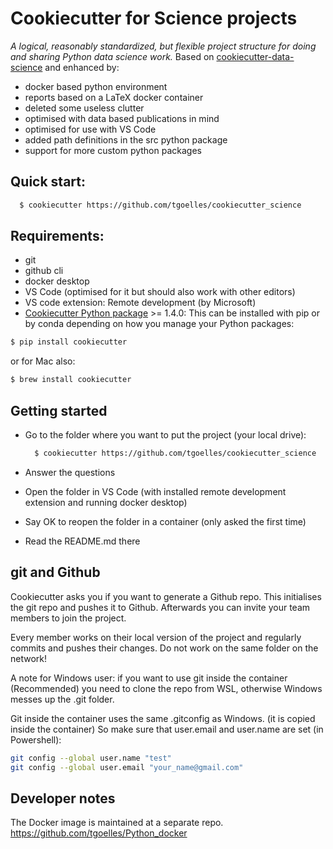 
# Cookiecutter for Science projects

_A logical, reasonably standardized, but flexible project structure for doing and sharing Python data science work._
Based on [cookiecutter-data-science](http://drivendata.github.io/cookiecutter-data-science/) and enhanced by:

* docker based python environment
* reports based on a LaTeX docker container
* deleted some useless clutter
* optimised with data based publications in mind
* optimised for use with VS Code
* added path definitions in the src python package
* support for more custom python packages

## Quick start:

``` bash
  $ cookiecutter https://github.com/tgoelles/cookiecutter_science
```


## Requirements:

 - git
 - github cli
 - docker desktop
 - VS Code (optimised for it but should also work with other editors)
 - VS code extension: Remote development (by Microsoft)
 - [Cookiecutter Python package](http://cookiecutter.readthedocs.org/en/latest/installation.html) >= 1.4.0: This can be installed with pip or by conda depending on how you manage your Python packages:

``` bash
$ pip install cookiecutter
```

or for Mac also:

``` bash
$ brew install cookiecutter
```

## Getting started

* Go to the folder where you want to put the project (your local drive):

  ``` bash
    $ cookiecutter https://github.com/tgoelles/cookiecutter_science
  ```

* Answer the questions
* Open the folder in VS Code (with installed remote development extension and running docker desktop)
* Say OK to reopen the folder in a container (only asked the first time)
* Read the README.md there

## git and Github

Cookiecutter asks you if you want to generate a Github repo. This initialises the git repo and pushes it to Github.
Afterwards you can invite your team members to join the project.

Every member works on their local version of the project and regularly commits and pushes their changes.
Do not work on the same folder on the network!

A note for Windows user: if you want to use git inside the container (Recommended) you need to clone the repo from WSL,
otherwise Windows  messes up the .git folder.

Git inside the container uses the same .gitconfig as Windows. (it is copied inside the container)
So make sure that user.email and user.name are set (in Powershell):

``` bash
git config --global user.name "test"
git config --global user.email "your_name@gmail.com"
```


## Developer notes

The Docker image is maintained at a separate repo.
https://github.com/tgoelles/Python_docker



